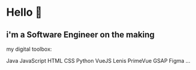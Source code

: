 # Hello 👋
## i'm a Software Engineer on the making

my digital toolbox:

Java
JavaScript
HTML
CSS
Python
VueJS
Lenis
PrimeVue
GSAP
Figma
...
